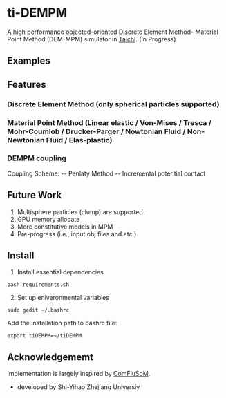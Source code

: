 # ti-DEMPM 
A high performance objected-oriented Discrete Element Method- Material Point Method (DEM-MPM) simulator in [Taichi](https://github.com/taichi-dev/taichi). (In Progress) 

## Examples

## Features
### Discrete Element Method (only spherical particles supported)
### Material Point Method (Linear elastic / Von-Mises / Tresca / Mohr-Coumlob / Drucker-Parger / Nowtonian Fluid / Non-Newtonian Fluid / Elas-plastic)
### DEMPM coupling
Coupling Scheme:
-- Penlaty Method
-- Incremental potential contact

## Future Work
1. Multisphere particles (clump) are supported.
2. GPU memory allocate
3. More constitutive models in MPM
4. Pre-progress (i.e., input obj files and etc.)

## Install
1. Install essential dependencies
```
bash requirements.sh
```
2. Set up eniveronmental variables
```
sudo gedit ~/.bashrc
```
Add the installation path to bashrc file:
```
export tiDEMPM=~/tiDEMPM
```

## Acknowledgememt
Implementation is largely inspired by [ComFluSoM](https://github.com/peizhang-cn/ComFluSoM).

- developed by Shi-Yihao Zhejiang Universiy
